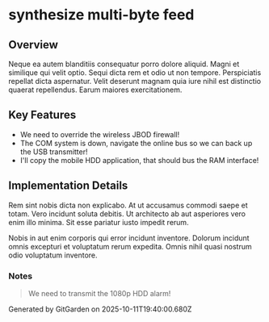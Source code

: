 # synthesize multi-byte feed

## Overview
Neque ea autem blanditiis consequatur porro dolore aliquid. Magni et similique qui velit optio. Sequi dicta rem et odio ut non tempore. Perspiciatis repellat dicta aspernatur. Velit deserunt magnam quia iure nihil est distinctio quaerat repellendus. Earum maiores exercitationem.

## Key Features
- We need to override the wireless JBOD firewall!
- The COM system is down, navigate the online bus so we can back up the USB transmitter!
- I'll copy the mobile HDD application, that should bus the RAM interface!

## Implementation Details
Rem sint nobis dicta non explicabo. At ut accusamus commodi saepe et totam. Vero incidunt soluta debitis. Ut architecto ab aut asperiores vero enim illo minima. Sit esse pariatur iusto impedit rerum.
 Nobis in aut enim corporis qui error incidunt inventore. Dolorum incidunt omnis excepturi et voluptatum rerum expedita. Omnis nihil quasi nostrum odio voluptatum inventore.

### Notes
> We need to transmit the 1080p HDD alarm!

Generated by GitGarden on 2025-10-11T19:40:00.680Z